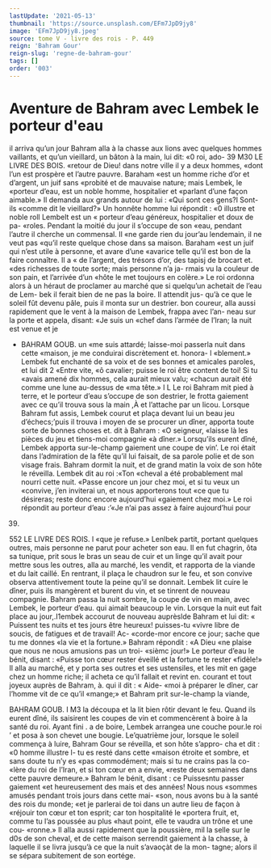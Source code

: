 ```yaml
---
lastUpdate: '2021-05-13'
thumbnail: 'https://source.unsplash.com/EFm7JpD9jy8'
image: 'EFm7JpD9jy8.jpeg'
source: tome V - livre des rois - P. 449
reign: 'Bahram Gour'
reign-slug: 'regne-de-bahram-gour'
tags: []
order: '003'
---
```


# Aventure de Bahram avec Lembek le porteur d'eau

il arriva qu’un jour Bahram alla à la chasse aux lions avec quelques hommes vaillants, et qu’un vieillard, un bâton à la main, lui dit: «0 roi, ado-
39
M30 LE LIVRE DES BOIS.
«retour de Dieu! dans notre ville il y a deux hommes, «dont l’un est prospère et l’autre pauvre. Baraham
«est un homme riche d’or et d’argent, un juif sans «probité et de mauvaise nature; mais Lembek, le «porteur d’eau, est un noble homme, hospitalier et «parlant d’une façon aimable.» Il demanda aux grands autour de lui : «Qui sont ces gens?l Sont-ils «comme dit le vieillard?» Un honnête homme lui répondit : «0 illustre et noble roll Lembelt est un
« porteur d’eau généreux, hospitalier et doux de pa-
«roles. Pendant la moitié du jour il s’occupe de son
«eau, pendant l’autre il cherche un commensal. Il «ne garde rien du jour’au lendemain, il ne veut pas «qu’il reste quelque chose dans sa maison. Baraham «est un juif qui n’est utile à personne, et avare d’une
«avarice telle qu’il est bon de la faire connaître. Il a
« de l’argent, des trésors d’or, des tapisj de brocart et.
«des richesses de toute sorte; mais personne n’a ja- rmais vu la couleur de son pain, et l’arrivée d’un «hôte le met toujours en colère.»
Le roi ordonna alors à un héraut de proclamer au
marché que si quelqu’un achetait de l’eau de Lem-
bek il ferait bien de ne pas la boire. Il attendit jus- qu’à ce que le soleil fût devenu pâle, puis il monta
sur un destrier. bon coureur, alla aussi rapidement que le vent à la maison de Lembek, frappa avec l’an-
neau sur la porte et appela, disant: «Je suis un «chef dans l’armée de l’lran; la nuit est venue et je

- BAHRAM GOUB. un «me suis attardé; laisse-moi passerla nuit dans cette
  «maison, je me conduirai discrètement et. honora- l «blement.» Lembek fut enchanté de sa voix et de ses bonnes et amicales paroles, et lui dit 2 «Entre vite, «ô cavalier; puisse le roi être content de toi! Si tu «avais amené dix hommes, cela aurait mieux valu; «chacun aurait été comme une lune au-dessus de
  «ma tête.» I L
  Le roi Bahram mit pied à terre, et le porteur
  d’eau s’occupe de son destrier, le frotta gaiement avec
  ce qu’il trouva sous la main ,À et l’attache par un licou.
  Lorsque Bahram fut assis, Lembek courut et plaça devant lui un beau jeu d’échecs;’puis il trouva i moyen de se procurer un dîner, apporta toute sorte de bonnes choses et. dit à Bahram : «O seigneur, «laisse là les pièces du jeu et tiens-moi compagnie «à dîner.» Lorsqu’ils eurent dîné, Lembek apporta sur-le-champ gaiement une coupe de vin’. Le roi était dans l’admiration de la fête qu’il lui faisait, de sa parole polie et de son visage frais.
  Bahram dormit la nuit, et de grand matin la voix de son hôte le réveilla. Lembek dit au roi :«Ton «cheval a été probablement mal nourri cette nuit. «Passe encore un jour chez moi, et si tu veux un «convive, j’en inviterai un, et nous apporterons tout
  «ce que tu désireras; reste donc encore aujourd’hui
  «gaiement chez moi.» Le roi répondit au porteur d’eau :’«Je n’ai pas assez à faire aujourd’hui pour

39.

552 LE LIVRE DES ROIS.
l «que je refuse.» Lenlbek partit, portant quelques
outres, mais personne ne parut pour acheter son eau. Il en fut chagrin, ôta sa tunique, prit sous le bras un seau de cuir et un linge qu’il avait pour mettre sous les outres, alla au marché, les vendit, et rapporta de la viande et du lait caillé. En rentrant,
il plaça le chaudron sur le feu, et son convive observa attentivement toute la peine qu’il se donnait. Lembek
lit cuire le dîner, puis ils mangèrent et burent du vin, et se tinrent de nouveau compagnie. Bahram passa la nuit sombre, la coupe de vin en main, avec Lembek, le porteur d’eau. qui aimait beaucoup le vin.
Lorsque la nuit eut fait place au jour,.I1embek accourut de nouveau auprèslde Bahram et lui dit: « Puissent tes nuits et tes jours être heureux! puisses-tu «vivre libre de soucis, de fatigues et de travail! Ac- «corde-mor encore ce jour; sache que tu me donnes «la vie et la fortune.» Bahram répondit : «A Dieu
«ne plaise que nous ne nous amusions pas un troi- «sièmc jour!» Le porteur d’eau le bénit, disant :
«Puisse ton cœur rester éveillé et la fortune te rester «fidèle!» Il alla au marché, et y porta ses outres et
ses ustensiles, et les mit en gage chez un homme riche; il acheta ce qu’il fallait et revint en. courant et tout joyeux auprès de Bahram, à. qui il dit : « Aide- «moi à préparer le dîner, car l’homme vit de ce qu’il
«mange;» et Bahram prit sur-le-champ la viande,

BAHRAM GOUB. I M3 la découpa et la lit bien rôtir devant le feu. Quand
ils eurent dîné, ils saisirent les coupes de vin et
commencèrent à boire à la santé du roi. Ayant fini .
a de boire, Lembek arrangea une couche pour.le roi ’
et posa à son chevet une bougie.
Le’quatrième jour, lorsque le soleil commença à
luire, Bahram Gour se réveilla, et son hôte s’appro-
cha et dit : «0 homme illustre l- tu es resté dans cette «maison étroite et sombre, et sans doute tu n’y es
«pas commodément; mais si tu ne crains pas la co- «lère du roi de l’Iran, et si ton cœur en a envie,
«reste deux semaines dans cette pauvre demeure.» Bahram le bénit, disant : ce Puissesntu passer gaiement «et heureusement des mais et des années! Nous nous «sommes amusés pendant trois jours dans cette mai- «son, nous avons bu à la santé des rois du monde;
«et je parlerai de toi dans un autre lieu de façon à «réjouir ton cœur et ton esprit; car ton hospitalité le «portera fruit, et, comme tu l’as poussée au plus
«haut point, elle te vaudra un trône et une cou- «ronne.» Il alla aussi rapidement que la poussière,
mil la selle sur le d0s de son cheval, et de cette maison serrendit gaiement à la chasse, à laquelle il
se livra jusqu’à ce que la nuit s’avaoçàt de la mon-
tagne; alors il se sépara subitement de son eortége.
